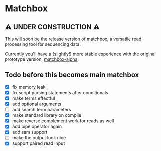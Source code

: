 # Matchbox

## ⚠️ UNDER CONSTRUCTION ⚠️

This will soon be the release version of matchbox, a versatile read processing tool for sequencing data.

Currently you'll have a (slightly!) more stable experience with the original prototype version, [matchbox-alpha](https://github.com/jakob-schuster/matchbox-alpha).

## Todo before this becomes main matchbox

- [x] fix memory leak
- [x] fix script parsing statements after conditionals
- [x] make terms effectful
- [x] add optional arguments
- [ ] add search term parameters
- [x] make standard library on compile
- [x] make reverse complement work for reads as well
- [x] add pipe operator again
- [x] add sam support
- [ ] make the output look nice
- [x] support paired read input
